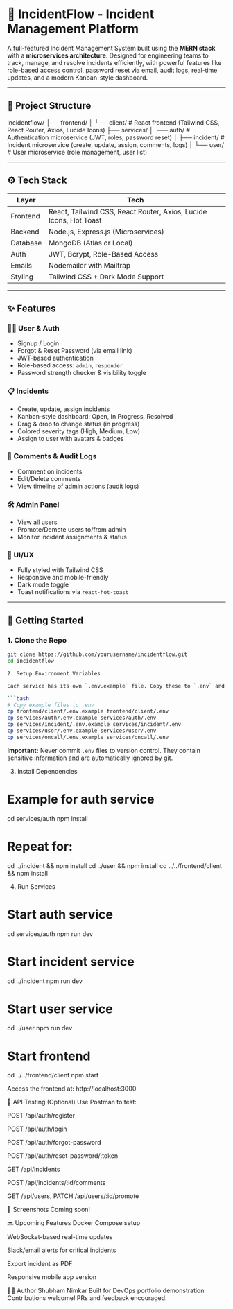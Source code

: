 # 🚨 IncidentFlow - Incident Management Platform

A full-featured Incident Management System built using the **MERN stack** with a **microservices architecture**. Designed for engineering teams to track, manage, and resolve incidents efficiently, with powerful features like role-based access control, password reset via email, audit logs, real-time updates, and a modern Kanban-style dashboard.

---

## 📁 Project Structure

incidentflow/
├── frontend/
│ └── client/ # React frontend (Tailwind CSS, React Router, Axios, Lucide Icons)
├── services/
│ ├── auth/ # Authentication microservice (JWT, roles, password reset)
│ ├── incident/ # Incident microservice (create, update, assign, comments, logs)
│ └── user/ # User microservice (role management, user list)


---

## ⚙️ Tech Stack

| Layer       | Tech                                                                 |
|-------------|----------------------------------------------------------------------|
| Frontend    | React, Tailwind CSS, React Router, Axios, Lucide Icons, Hot Toast    |
| Backend     | Node.js, Express.js (Microservices)                                  |
| Database    | MongoDB (Atlas or Local)                                             |
| Auth        | JWT, Bcrypt, Role-Based Access                                       |
| Emails      | Nodemailer with Mailtrap                                             |
| Styling     | Tailwind CSS + Dark Mode Support                                     |

---

## ✨ Features

### 🧑‍💻 User & Auth
- Signup / Login
- Forgot & Reset Password (via email link)
- JWT-based authentication
- Role-based access: `admin`, `responder`
- Password strength checker & visibility toggle

### 📋 Incidents
- Create, update, assign incidents
- Kanban-style dashboard: Open, In Progress, Resolved
- Drag & drop to change status (in progress)
- Colored severity tags (High, Medium, Low)
- Assign to user with avatars & badges

### 💬 Comments & Audit Logs
- Comment on incidents
- Edit/Delete comments
- View timeline of admin actions (audit logs)

### 🛠 Admin Panel
- View all users
- Promote/Demote users to/from admin
- Monitor incident assignments & status

### 🎨 UI/UX
- Fully styled with Tailwind CSS
- Responsive and mobile-friendly
- Dark mode toggle
- Toast notifications via `react-hot-toast`

---

## 🚀 Getting Started

### 1. Clone the Repo

```bash
git clone https://github.com/yourusername/incidentflow.git
cd incidentflow

2. Setup Environment Variables

Each service has its own `.env.example` file. Copy these to `.env` and fill in your actual values:

```bash
# Copy example files to .env
cp frontend/client/.env.example frontend/client/.env
cp services/auth/.env.example services/auth/.env
cp services/incident/.env.example services/incident/.env
cp services/user/.env.example services/user/.env
cp services/oncall/.env.example services/oncall/.env
```

**Important:** Never commit `.env` files to version control. They contain sensitive information and are automatically ignored by git.

3. Install Dependencies

# Example for auth service
cd services/auth
npm install

# Repeat for:
cd ../incident && npm install
cd ../user && npm install
cd ../../frontend/client && npm install

4. Run Services

# Start auth service
cd services/auth
npm run dev

# Start incident service
cd ../incident
npm run dev

# Start user service
cd ../user
npm run dev

# Start frontend
cd ../../frontend/client
npm start

Access the frontend at: http://localhost:3000

🧪 API Testing (Optional)
Use Postman to test:

POST /api/auth/register

POST /api/auth/login

POST /api/auth/forgot-password

POST /api/auth/reset-password/:token

GET /api/incidents

POST /api/incidents/:id/comments

GET /api/users, PATCH /api/users/:id/promote

📸 Screenshots
Coming soon!

🔜 Upcoming Features
Docker Compose setup

WebSocket-based real-time updates

Slack/email alerts for critical incidents

Export incident as PDF

Responsive mobile app version

👨‍💻 Author
Shubham Nimkar
Built for DevOps portfolio demonstration
Contributions welcome! PRs and feedback encouraged.

